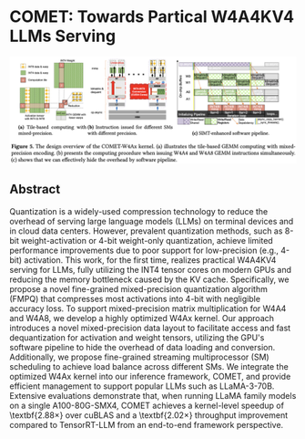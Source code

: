# COMET: Towards Partical W4A4KV4 LLMs Serving

<p align="center">
<img src="fig5.png" width="600" title="blank">
</p>

## Abstract

Quantization is a widely-used compression technology to reduce the overhead
of serving large language models (LLMs) on terminal devices and in cloud data
centers. However, prevalent quantization methods, such as 8-bit
weight-activation or 4-bit weight-only quantization, achieve limited
performance improvements due to poor support for low-precision (e.g., 4-bit)
activation. This work, for the first time, realizes practical W4A4KV4 serving
for LLMs, fully utilizing the INT4 tensor cores on modern GPUs and reducing the
memory bottleneck caused by the KV cache. Specifically, we propose a novel
fine-grained mixed-precision quantization algorithm (FMPQ) that compresses most
activations into 4-bit with negligible accuracy loss. To support
mixed-precision matrix multiplication for W4A4 and W4A8, we develop a highly
optimized W4Ax kernel. Our approach introduces a novel mixed-precision data
layout to facilitate access and fast dequantization for activation and weight
tensors, utilizing the GPU's software pipeline to hide the overhead of data
loading and conversion. Additionally, we propose fine-grained streaming
multiprocessor (SM) scheduling to achieve load balance across different SMs. We
integrate the optimized W4Ax kernel into our inference framework, COMET, and
provide efficient management to support popular LLMs such as LLaMA-3-70B.
Extensive evaluations demonstrate that, when running LLaMA family models on a
single A100-80G-SMX4, COMET achieves a kernel-level speedup of
\textbf{$2.88\times$} over cuBLAS and a \textbf{$2.02 \times$} throughput
improvement compared to TensorRT-LLM from an end-to-end framework perspective.
